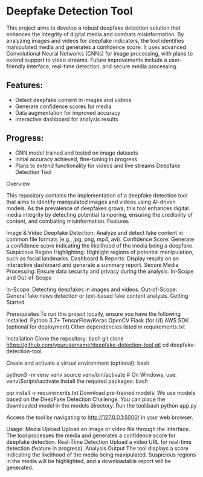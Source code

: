 # Deepfake Detection Tool

This project aims to develop a robust deepfake detection solution that enhances the integrity of digital media and combats misinformation. By analyzing images and videos for deepfake indicators, the tool identifies manipulated media and generates a confidence score. It uses advanced Convolutional Neural Networks (CNNs) for image processing, with plans to extend support to video streams. Future improvements include a user-friendly interface, real-time detection, and secure media processing.

## Features:
- Detect deepfake content in images and videos
- Generate confidence scores for media
- Data augmentation for improved accuracy
- Interactive dashboard for analysis results

## Progress:
- CNN model trained and tested on image datasets
- Initial accuracy achieved, fine-tuning in progress
- Plans to extend functionality for videos and live streams
Deepfake Detection Tool

Overview

This repository contains the implementation of a deepfake detection tool that aims to identify manipulated images and videos using AI-driven models. As the prevalence of deepfakes grows, this tool enhances digital media integrity by detecting potential tampering, ensuring the credibility of content, and combating misinformation.
Features

Image & Video Deepfake Detection: Analyze and detect fake content in common file formats (e.g., jpg, png, mp4, avi).
Confidence Score: Generate a confidence score indicating the likelihood of the media being a deepfake.
Suspicious Region Highlighting: Highlight regions of potential manipulation, such as facial landmarks.
Dashboard & Reports: Display results on an interactive dashboard and generate a summary report.
Secure Media Processing: Ensure data security and privacy during the analysis.
In-Scope and Out-of-Scope

In-Scope:
Detecting deepfakes in images and videos.
Out-of-Scope:
General fake news detection or text-based fake content analysis.
Getting Started

Prerequisites
To run this project locally, ensure you have the following installed:
Python 3.7+
TensorFlow/Keras
OpenCV
Flask (for UI)
AWS SDK (optional for deployment)
Other dependencies listed in requirements.txt


Installation
Clone the repository:
bash git clone https://github.com/yourusername/deepfake-detection-tool.git
cd deepfake-detection-tool


Create and activate a virtual environment (optional):
bash

python3 -m venv venv
source venv/bin/activate  # On Windows, use: venv\Scripts\activate
Install the required packages:
bash

pip install -r requirements.txt
Download pre-trained models:
We use models based on the DeepFake Detection Challenge. You can place the downloaded model in the models directory.
Run the tool:bash python app.py


Access the tool by navigating to http://127.0.0.1:5000/ in your web browser.



Usage:
Media Upload
Upload an image or video file through the interface.
The tool processes the media and generates a confidence score for deepfake detection.
Real-Time Detection
Upload a video URL for real-time detection (feature in progress).
Analysis Output
The tool displays a score indicating the likelihood of the media being manipulated.
Suspicious regions in the media will be highlighted, and a downloadable report will be generated.
